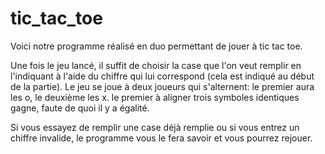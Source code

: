 # tic_tac_toe

Voici notre programme réalisé en duo permettant de jouer à tic tac toe.

Une fois le jeu lancé, il suffit de choisir la case que l'on veut remplir en l'indiquant à l'aide du chiffre qui lui correspond (cela est indiqué au début de la partie).
Le jeu se joue à deux joueurs qui s'alternent: le premier aura les o, le deuxième les x.
le premier à aligner trois symboles identiques gagne, faute de quoi il y a égalité.

Si vous essayez de remplir une case déjà remplie ou si vous entrez un chiffre invalide, le programme vous le fera savoir et vous pourrez rejouer.
